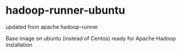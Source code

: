 # hadoop-runner-ubuntu
updated from apache hadoop-runner

Base image on ubuntu (instead of Centos) ready for Apache Hadoop installation
